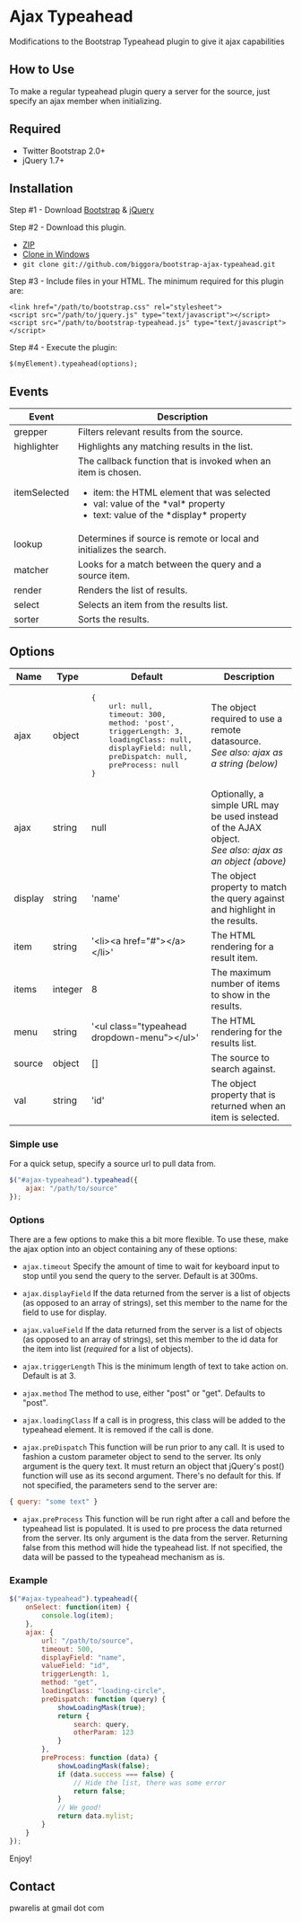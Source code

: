 Ajax Typeahead
============

Modifications to the Bootstrap Typeahead plugin to give it ajax capabilities

How to Use
----------

To make a regular typeahead plugin query a server for the source, just specify an ajax member when initializing.

Required
-----------------
* Twitter Bootstrap 2.0+
* jQuery 1.7+

Installation
-----------------
 Step #1 - Download [Bootstrap](https://github.com/twitter/bootstrap) & [jQuery](http://docs.jquery.com/Downloading_jQuery)

 Step #2 - Download this plugin.

   - [ZIP](https://github.com/biggora/bootstrap-ajax-typeahead/zipball/master)
   - [Clone in Windows](github-windows://openRepo/https://github.com/biggora/bootstrap-ajax-typeahead)
   - `git clone git://github.com/biggora/bootstrap-ajax-typeahead.git`

 Step #3 - Include files in your HTML. The minimum required for this plugin are:

    <link href="/path/to/bootstrap.css" rel="stylesheet">
    <script src="/path/to/jquery.js" type="text/javascript"></script>
    <script src="/path/to/bootstrap-typeahead.js" type="text/javascript"></script>

 Step #4 - Execute the plugin:

    $(myElement).typeahead(options);

Events
-----------------

<table width="100%">
	<thead>
		<tr>
			<th>
				Event
			</th>
			<th>
				Description
			</th>
		</tr>
	</thead>
    <tr>
        <td>
            grepper
        </td>
        <td>
            Filters relevant results from the source.
        </td>
    </tr>
    <tr>
        <td>
            highlighter
        </td>
        <td>
            Highlights any matching results in the list.
        </td>
    </tr>
    <tr>
        <td>
            itemSelected
        </td>
        <td>
            The callback function that is invoked when an item is chosen.
            <ul>
			<li>item: the HTML element that was selected</li>
			<li>val: value of the *val* property</li>
            <li>text: value of the *display* property</li>
			</ul>
        </td>
    </tr>
    <tr>
        <td>
            lookup
        </td>
        <td>
            Determines if source is remote or local and initializes the search.
        </td>
    </tr>
    <tr>
        <td>
            matcher
        </td>
        <td>
            Looks for a match between the query and a source item.
        </td>
    </tr>
    <tr>
        <td>
            render
        </td>
        <td>
            Renders the list of results.
        </td>
    </tr>
    <tr>
        <td>
            select
        </td>
        <td>
            Selects an item from the results list.
        </td>
    </tr>
    <tr>
        <td>
            sorter
        </td>
        <td>
            Sorts the results.
        </td>
    </tr>
</table>

Options
-----------------

<table width="100%">
<thead>
	<tr>
		<th>
			Name
		</th>
		<th>
			Type
		</th>
		<th>
			Default
		</th>
		<th>
			Description
		</th>
	</tr>
</thead>
    <tr>
        <td>
            ajax
        </td>
        <td>
            object
        </td>
        <td>
        <pre>{
    url: null,
    timeout: 300,
    method: 'post',
    triggerLength: 3,
    loadingClass: null,
    displayField: null,
    preDispatch: null,
    preProcess: null
}</pre>
        </td>
        <td>
            The object required to use a remote datasource.  <br /><i>See also: ajax as a string (below)</i>
        </td>
    </tr>
    <tr>
        <td>
            ajax
        </td>
        <td>
            string
        </td>
        <td>
            null
        </td>
        <td>
            Optionally, a simple URL may be used instead of the AJAX object. <br />   <i>See also: ajax as an object (above)</i>
        </td>
    </tr>
    <tr>
        <td>
            display
        </td>
		<td>
            string
        </td>
		<td>
            'name'
        </td>
        <td>
            The object property to match the query against and highlight in the results.
        </td>
    </tr>
    <tr>
        <td>
            item
        </td>
		<td>
            string
        </td>
        <td>
            '&lt;li&gt;&lt;a href=&quot;#&quot;&gt;&lt;/a&gt;&lt;/li&gt;'
        </td>
        <td>
			The HTML rendering for a result item.
        </td>
    </tr>
    <tr>
        <td>
            items
        </td>
		<td>
            integer
        </td>
        <td>
            8
        </td>
        <td>
			The maximum number of items to show in the results.
        </td>
    </tr>
    <tr>
        <td>
            menu
        </td>
		<td>
            string
        </td>
        <td>
            '&lt;ul class=&quot;typeahead dropdown-menu&quot;&gt;&lt;/ul&gt;'
        </td>
        <td>
			The HTML rendering for the results list.
        </td>
    </tr>
    <tr>
        <td>
            source
        </td>
		<td>
            object
        </td>
        <td>
           []
        </td>
        <td>
			The source to search against.
        </td>
    </tr>
    <tr>
        <td>
            val
        </td>
		<td>
            string
        </td>
		<td>
            'id'
        </td>
        <td>
            The object property that is returned when an item is selected.
        </td>
    </tr>
</table>

### Simple use

For a quick setup, specify a source url to pull data from.

```javascript
$("#ajax-typeahead").typeahead({
	ajax: "/path/to/source"
});
```

### Options

There are a few options to make this a bit more flexible. To use these, make the ajax option into an object containing any of these options:

- `ajax.timeout`
  Specify the amount of time to wait for keyboard input to stop until you send the query to the server. Default is at 300ms.

- `ajax.displayField`
  If the data returned from the server is a list of objects (as opposed to an array of strings), set this member to the name for the field to use for display.

- `ajax.valueField`
  If the data returned from the server is a list of objects (as opposed to an array of strings), set this member to the id data for the item into list (*required* for a list of objects).

- `ajax.triggerLength`
  This is the minimum length of text to take action on. Default is at 3.

- `ajax.method`
  The method to use, either "post" or "get". Defaults to "post".

- `ajax.loadingClass`
  If a call is in progress, this class will be added to the typeahead element. It is removed if the call is done.

- `ajax.preDispatch`
  This function will be run prior to any call. It is used to fashion a custom parameter object to send to the server. Its only argument is the query text. It must return an object that jQuery's post() function will use as its second argument. There's no default for this. If not specified, the parameters send to the server are:

```javascript
{ query: "some text" }
```

- `ajax.preProcess`
  This function will be run right after a call and before the typeahead list is populated. It is used to pre process the data returned from the server. Its only argument is the data from the server. Returning false from this method will hide the typeahead list. If not specified, the data will be passed to the typeahead mechanism as is.

### Example

```javascript
$("#ajax-typeahead").typeahead({
	onSelect: function(item) {
		console.log(item);
	},
	ajax: {
		url: "/path/to/source",
		timeout: 500,
		displayField: "name",
		valueField: "id",
		triggerLength: 1,
		method: "get",
		loadingClass: "loading-circle",
		preDispatch: function (query) {
			showLoadingMask(true);
			return {
				search: query,
				otherParam: 123
			}
		},
		preProcess: function (data) {
			showLoadingMask(false);
			if (data.success === false) {
				// Hide the list, there was some error
				return false;
			}
			// We good!
			return data.mylist;
		}
	}
});
```

Enjoy!

Contact
-------

pwarelis at gmail dot com
